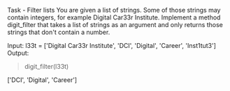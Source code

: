 Task - Filter lists
You are given a list of strings. Some of those strings may contain integers, for example Digital Car33r Institute. Implement a method digit_filter that takes a list of strings as an argument and only returns those strings that don't contain a number.

Input:
l33t = ['Digital Car33r Institute', 'DCI', 'Digital', 'Career', 'Inst1tut3']
Output:
> digit_filter(l33t)

['DCI', 'Digital', 'Career']
